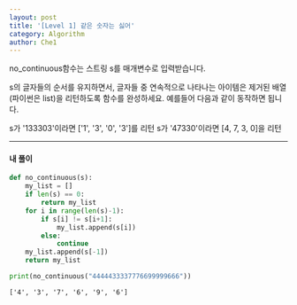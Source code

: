 ```yaml
---
layout: post
title: '[Level 1] 같은 숫자는 싫어'
category: Algorithm
author: Che1
---
```

no_continuous함수는 스트링 s를 매개변수로 입력받습니다.

s의 글자들의 순서를 유지하면서, 글자들 중 연속적으로 나타나는 아이템은 제거된 배열(파이썬은 list)을 리턴하도록 함수를 완성하세요.
예를들어 다음과 같이 동작하면 됩니다.

s가 '133303'이라면 ['1', '3', '0', '3']를 리턴
s가 '47330'이라면 [4, 7, 3, 0]을 리턴

- - -
#### 내 풀이

```py
def no_continuous(s):
    my_list = []
    if len(s) == 0:
        return my_list
    for i in range(len(s)-1):
        if s[i] != s[i+1]:
            my_list.append(s[i])
        else:
            continue
    my_list.append(s[-1])
    return my_list

print(no_continuous("4444433337776699999666"))
```
```re
['4', '3', '7', '6', '9', '6']
```
